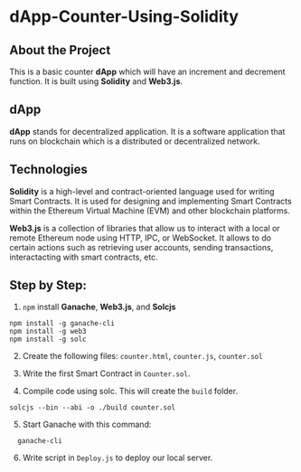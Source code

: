 # dApp-Counter-Using-Solidity

## About the Project

This is a basic counter **dApp** which will have an increment and decrement function. It is built using **Solidity** and **Web3.js**. 

## dApp 

**dApp** stands for decentralized application. It is a software application that runs on blockchain which is a distributed or decentralized network.   

## Technologies 

**Solidity** is a high-level and contract-oriented language used for writing Smart Contracts. It is used for designing and implementing Smart Contracts within the Ethereum Virtual Machine (EVM) and other blockchain platforms. 

**Web3.js** is a collection of libraries that allow us to interact with a local or remote Ethereum node using HTTP, IPC, or WebSocket. It allows to do certain actions such as retrieving user accounts, sending transactions, interactacting with smart contracts, etc.

## Step by Step: 

1. `npm` install **Ganache**, **Web3.js**, and **Solcjs**
```gitbash  
npm install -g ganache-cli 
npm install -g web3 
npm install -g solc  
```

2. Create the following files: `counter.html`, `counter.js`, `counter.sol`

3. Write the first Smart Contract in `Counter.sol`.

4. Compile code using solc. This will create the `build` folder.
```
solcjs --bin --abi -o ./build counter.sol
```

5. Start Ganache with this command: 
```
  ganache-cli
```

6. Write script in `Deploy.js` to deploy our local server.  


